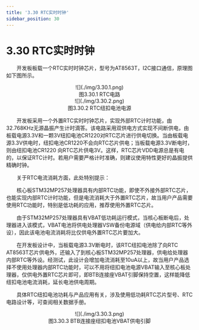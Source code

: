 ```yaml
---
title: '3.30 RTC实时时钟'
sidebar_position: 30
---
```


# 3.30 RTC实时时钟 

&emsp;&emsp;开发板板载一个RTC实时时钟芯片，型号为AT8563T，I2C接口通信，原理图如下图所示。

<center>
![](./img/3.30.1.png)<br/>
图3.30.1 RTC电路
</center>

<center>
![](./img/3.30.2.png)<br/>
图3.30.2 RTC纽扣电池电源
</center>

&emsp;&emsp;开发板采用一个外置RTC实时时钟芯片，实现外部RTC计时功能，由32.768KHz无源晶振产生计时滴答。该电路采用双供电方式实现不间断供电，由板载电源3.3V和一颗3V纽扣电池CR1220对RTC芯片进行供电切换。当由板载电源3.3V供电时，纽扣电池CR1220不会向RTC芯片供电；当板载电源3.3V断电时，则由纽扣电池CR1220 向RTC芯片供电3V。这样，RTC芯片VDD电源总是有电的，以保证RTC计时。若用户需要严格计时准确，则建议使用特性更好的晶振提供精确时钟。

&emsp;&emsp;关于RTC电流消耗方面，此处特别提示：

&emsp;&emsp;核心板STM32MP257处理器具有内部RTC功能，即使不外接外部RTC芯片，也能实现内部RTC计时功能，但是电流消耗大于外置RTC芯片，故当用户产品需要使用RTC功能时，特别是低功耗的应用，推荐使用外置RTC芯片。

&emsp;&emsp;由于STM32MP257处理器具有VBAT低功耗运行模式，当核心板断电后，处理器进入该模式，VBAT电池将供电处理器VSW备份电源域（供电给内部RTC等外设），因此该电池电流消耗将比仅供电外置RTC芯片要加大。

&emsp;&emsp;在开发板设计中，当板载电源3.3V断电时，该RTC纽扣电池除了向RTC AT8563T芯片供电外，还输入了到核心板STM32MP257处理器，供电给处理器内部RTC等外设。经测试，此设计会增加电流消耗至10uA以上，故当用户产品选择不使用处理器内部RTC功能时，可以不用将纽扣电池电源VBAT输入至核心板处理器，仅供电外置RTC芯片即可，即BTB连接座VBAT引脚保持空置，这样能降低纽扣电池电流消耗，延长电池供电周期。

&emsp;&emsp;具体RTC纽扣电池功耗与产品应用有关，涉及使用低功耗RTC芯片型号、RTC电路设计等，可查阅相关数据手册。

<center>
![](./img/3.30.3.png)<br/>
图3.30.3 BTB连接座纽扣电池VBAT供电引脚
</center>










